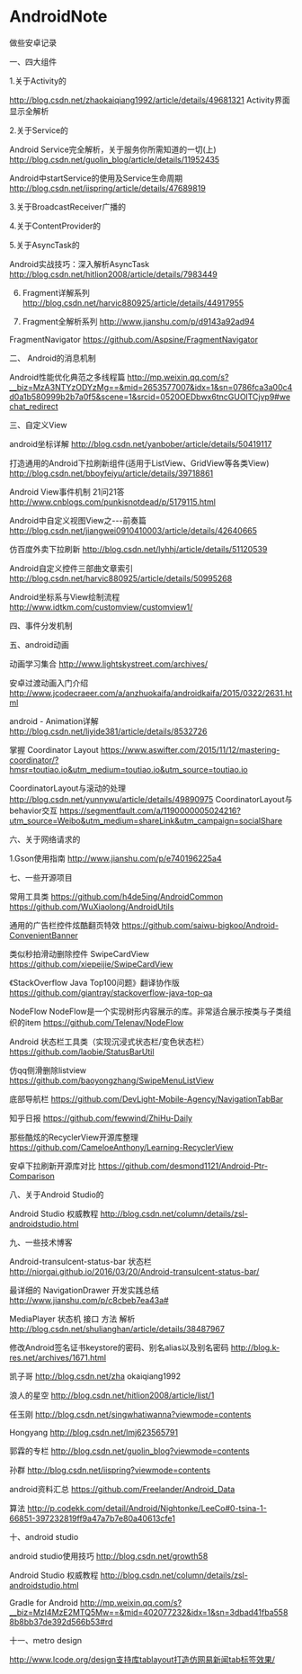 # AndroidNote

做些安卓记录

一、四大组件

1.关于Activity的

http://blog.csdn.net/zhaokaiqiang1992/article/details/49681321 Activity界面显示全解析

2.关于Service的

Android Service完全解析，关于服务你所需知道的一切(上) http://blog.csdn.net/guolin_blog/article/details/11952435

Android中startService的使用及Service生命周期          http://blog.csdn.net/iispring/article/details/47689819

3.关于BroadcastReceiver广播的

4.关于ContentProvider的

5.关于AsyncTask的

Android实战技巧：深入解析AsyncTask  http://blog.csdn.net/hitlion2008/article/details/7983449

6. Fragment详解系列 http://blog.csdn.net/harvic880925/article/details/44917955

7. Fragment全解析系列         http://www.jianshu.com/p/d9143a92ad94

FragmentNavigator          https://github.com/Aspsine/FragmentNavigator

二、 Android的消息机制

Android性能优化典范之多线程篇 http://mp.weixin.qq.com/s?__biz=MzA3NTYzODYzMg==&mid=2653577007&idx=1&sn=0786fca3a00c4d0a1b580999b2b7a0f5&scene=1&srcid=0520OEDbwx6tncGUOlTCjvp9#wechat_redirect

三、自定义View

android坐标详解       http://blog.csdn.net/yanbober/article/details/50419117

打造通用的Android下拉刷新组件(适用于ListView、GridView等各类View)  http://blog.csdn.net/bboyfeiyu/article/details/39718861

Android View事件机制 21问21答 http://www.cnblogs.com/punkisnotdead/p/5179115.html

Android中自定义视图View之---前奏篇 http://blog.csdn.net/jiangwei0910410003/article/details/42640665

仿百度外卖下拉刷新           http://blog.csdn.net/lyhhj/article/details/51120539

Android自定义控件三部曲文章索引 http://blog.csdn.net/harvic880925/article/details/50995268

Android坐标系与View绘制流程 http://www.idtkm.com/customview/customview1/

四、事件分发机制

五、android动画

动画学习集合   http://www.lightskystreet.com/archives/

安卓过渡动画入门介绍  http://www.jcodecraeer.com/a/anzhuokaifa/androidkaifa/2015/0322/2631.html

android - Animation详解 http://blog.csdn.net/liyide381/article/details/8532726

掌握 Coordinator Layout   https://www.aswifter.com/2015/11/12/mastering-coordinator/?hmsr=toutiao.io&utm_medium=toutiao.io&utm_source=toutiao.io

CoordinatorLayout与滚动的处理  http://blog.csdn.net/yunnywu/article/details/49890975
CoordinatorLayout与behavior交互 https://segmentfault.com/a/1190000005024216?utm_source=Weibo&utm_medium=shareLink&utm_campaign=socialShare

六、关于网络请求的

1.Gson使用指南 http://www.jianshu.com/p/e740196225a4

七、一些开源项目

常用工具类 https://github.com/h4de5ing/AndroidCommon   https://github.com/WuXiaolong/AndroidUtils


通用的广告栏控件炫酷翻页特效  https://github.com/saiwu-bigkoo/Android-ConvenientBanner

类似秒拍滑动删除控件 SwipeCardView  https://github.com/xiepeijie/SwipeCardView

《StackOverflow Java Top100问题》翻译协作版  https://github.com/giantray/stackoverflow-java-top-qa

NodeFlow NodeFlow是一个实现树形内容展示的库。非常适合展示按类与子类组织的item   https://github.com/Telenav/NodeFlow

Android 状态栏工具类（实现沉浸式状态栏/变色状态栏） https://github.com/laobie/StatusBarUtil

仿qq侧滑删除listview https://github.com/baoyongzhang/SwipeMenuListView

底部导航栏   https://github.com/DevLight-Mobile-Agency/NavigationTabBar

知乎日报     https://github.com/fewwind/ZhiHu-Daily

那些酷炫的RecyclerView开源库整理 https://github.com/CameloeAnthony/Learning-RecyclerView

安卓下拉刷新开源库对比 https://github.com/desmond1121/Android-Ptr-Comparison

八、关于Android Studio的

Android Studio 权威教程     http://blog.csdn.net/column/details/zsl-androidstudio.html

九、一些技术博客

Android-transulcent-status-bar 状态栏  http://niorgai.github.io/2016/03/20/Android-transulcent-status-bar/

最详细的 NavigationDrawer 开发实践总结  http://www.jianshu.com/p/c8cbeb7ea43a#

MediaPlayer 状态机 接口 方法 解析 http://blog.csdn.net/shulianghan/article/details/38487967

修改Android签名证书keystore的密码、别名alias以及别名密码 http://blog.k-res.net/archives/1671.html

凯子哥      http://blog.csdn.net/zha okaiqiang1992

浪人的星空  http://blog.csdn.net/hitlion2008/article/list/1

任玉刚      http://blog.csdn.net/singwhatiwanna?viewmode=contents

Hongyang    http://blog.csdn.net/lmj623565791

郭霖的专栏            http://blog.csdn.net/guolin_blog?viewmode=contents

孙群                  http://blog.csdn.net/iispring?viewmode=contents 

android资料汇总       https://github.com/Freelander/Android_Data

算法                  http://p.codekk.com/detail/Android/Nightonke/LeeCo#0-tsina-1-66851-397232819ff9a47a7b7e80a40613cfe1

十、android studio

android studio使用技巧    http://blog.csdn.net/growth58

Android Studio 权威教程   http://blog.csdn.net/column/details/zsl-androidstudio.html

Gradle for Android      http://mp.weixin.qq.com/s?__biz=MzI4MzE2MTQ5Mw==&mid=402077232&idx=1&sn=3dbad41fba5588b8bb37de392d566b53#rd

十一、metro design

http://www.lcode.org/design支持库tablayout打造仿网易新闻tab标签效果/

